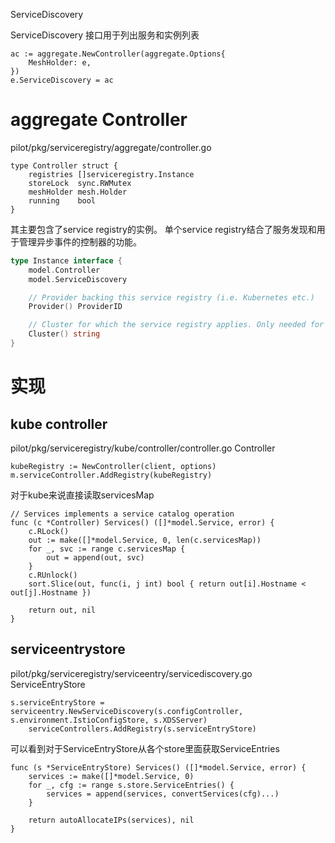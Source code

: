 ServiceDiscovery

ServiceDiscovery 接口用于列出服务和实例列表

```
ac := aggregate.NewController(aggregate.Options{
    MeshHolder: e,
})
e.ServiceDiscovery = ac
```



# aggregate Controller

pilot/pkg/serviceregistry/aggregate/controller.go

```
type Controller struct {
	registries []serviceregistry.Instance
	storeLock  sync.RWMutex
	meshHolder mesh.Holder
	running    bool
}
```


其主要包含了service registry的实例。 单个service registry结合了服务发现和用于管理异步事件的控制器的功能。

```go
type Instance interface {
	model.Controller
	model.ServiceDiscovery

	// Provider backing this service registry (i.e. Kubernetes etc.)
	Provider() ProviderID

	// Cluster for which the service registry applies. Only needed for multicluster systems.
	Cluster() string
}
```


# 实现

## kube controller

pilot/pkg/serviceregistry/kube/controller/controller.go Controller


```
kubeRegistry := NewController(client, options)
m.serviceController.AddRegistry(kubeRegistry)
```

对于kube来说直接读取servicesMap

```
// Services implements a service catalog operation
func (c *Controller) Services() ([]*model.Service, error) {
	c.RLock()
	out := make([]*model.Service, 0, len(c.servicesMap))
	for _, svc := range c.servicesMap {
		out = append(out, svc)
	}
	c.RUnlock()
	sort.Slice(out, func(i, j int) bool { return out[i].Hostname < out[j].Hostname })

	return out, nil
}
```

## serviceentrystore

pilot/pkg/serviceregistry/serviceentry/servicediscovery.go ServiceEntryStore

```
s.serviceEntryStore = serviceentry.NewServiceDiscovery(s.configController, s.environment.IstioConfigStore, s.XDSServer)
	serviceControllers.AddRegistry(s.serviceEntryStore)
```


可以看到对于ServiceEntryStore从各个store里面获取ServiceEntries
```
func (s *ServiceEntryStore) Services() ([]*model.Service, error) {
	services := make([]*model.Service, 0)
	for _, cfg := range s.store.ServiceEntries() {
		services = append(services, convertServices(cfg)...)
	}

	return autoAllocateIPs(services), nil
}
```